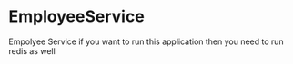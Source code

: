 # EmployeeService
Empolyee Service if you want to run this application then you need to run redis as well 
